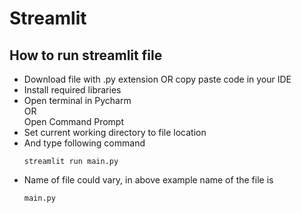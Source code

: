 # Streamlit

## How to run streamlit file
* Download file with .py extension OR copy paste code in your IDE
* Install required libraries
* Open terminal in Pycharm </br> 
        OR</br> 
    Open Command Prompt
* Set current working directory to file location
* And type following command
    <pre><code>streamlit run main.py</code></pre>
* Name of file could vary, in above example name of the file is <pre><code>main.py</code></pre>

